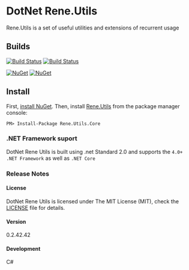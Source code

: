 # DotNet Rene.Utils

Rene.Utils is a set of useful utilities and extensions of recurrent usage

## Builds

[![Build Status](https://travis-ci.com/rene15009/DotNet.Rene.Utils.svg?branch=master)](https://travis-ci.com/rene15009/DotNet.Rene.Utils)
[![Build Status](https://ci.appveyor.com/api/projects/status/github/rene15009/DotNet.Rene.Utils?branch=master&svg=true&passingText=master%20-%20OK)](https://ci.appveyor.com/api/projects/status/github/rene15009/DotNet.Rene.Utils?branch=master&svg=true&passingText=master%20-%20OK)

[![NuGet](https://img.shields.io/nuget/v/Rene.Utils.Core.svg?style=plastic)](https://www.nuget.org/packages/Rene.Utils.Core/) 
[![NuGet](https://img.shields.io/nuget/dt/Rene.Utils.Core.svg?style=plastic)](https://www.nuget.org/packages/Rene.Utils.Core/)
 ## Install

First, [install NuGet](http://docs.nuget.org/docs/start-here/installing-nuget). Then, install [Rene.Utils](https://www.nuget.org/packages/Rene.Utils.Core/) from the package manager console:

```
PM> Install-Package Rene.Utils.Core 
```


### .NET Framework suport
DotNet Rene Utils is built using .net Standard 2.0 and supports the `4.0+ .NET Framework` as well as `.NET Core`


### Release Notes

#### License
DotNet Rene Utils is licensed under The MIT License (MIT), check the [LICENSE](https://github.com/rene15009/DotNet.Rene.Utils/blob/master/LICENSE) file for details.

#### Version
0.2.42.42

#### Development
C# 
